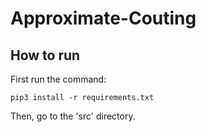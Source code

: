 # Approximate-Couting

## How to run

First run the command:

	pip3 install -r requirements.txt

Then, go to the 'src' directory.
